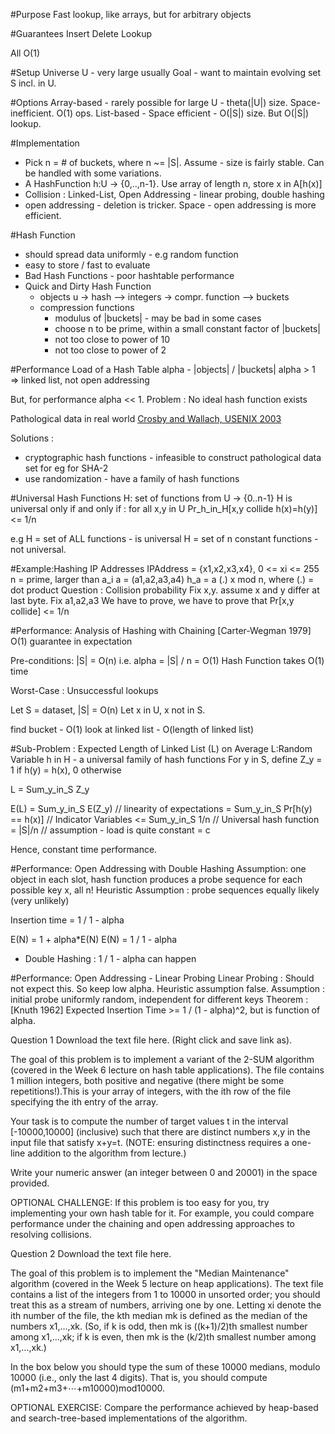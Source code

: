 #Purpose
Fast lookup, like arrays, but for arbitrary objects

#Guarantees
Insert
Delete
Lookup

All O(1)

#Setup
Universe U - very large usually
Goal - want to maintain evolving set S incl. in U.

#Options
Array-based - rarely possible for large U - theta(|U|) size. Space-inefficient. O(1) ops.
List-based - Space efficient - O(|S|) size. But O(|S|) lookup.

#Implementation
* Pick n = # of buckets, where n ~= |S|. Assume - size is fairly stable. Can be handled with some variations.
* A HashFunction h:U -> {0,..,n-1}. Use array of length n, store x in A[h(x)]
* Collision : Linked-List, Open Addressing - linear probing, double hashing
* open addressing - deletion is tricker. Space - open addressing is more efficient.

#Hash Function
* should spread data uniformly - e.g random function
* easy to store / fast to evaluate
* Bad Hash Functions - poor hashtable performance
* Quick and Dirty Hash Function
    - objects u -> hash --> integers -> compr. function --> buckets
    - compression functions
        + modulus of |buckets| - may be bad in some cases
        + choose n to be prime, within a small constant factor of |buckets|
        + not too close to power of 10
        + not too close to power of 2

#Performance
Load of a Hash Table
alpha - |objects| / |buckets|
alpha > 1 => linked list, not open addressing

But, for performance alpha << 1. 
Problem : No ideal hash function exists

Pathological data in real world
[Crosby and Wallach, USENIX 2003](https://www.usenix.org/legacy/event/sec03/tech/full_papers/crosby/crosby.pdf)

Solutions : 
- cryptographic hash functions - infeasible to construct pathological data set for eg for SHA-2
- use randomization - have a family of hash functions

#Universal Hash Functions
H: set of functions from U -> {0..n-1}
H is universal only if and only if : for all x,y in U
    Pr_h_in_H[x,y collide h(x)=h(y)] <= 1/n

e.g H = set of ALL functions - is universal
    H = set of n constant functions - not universal.

#Example:Hashing IP Addresses
IPAddress = {x1,x2,x3,x4}, 0 <= xi <= 255
n = prime, larger than a_i
a = (a1,a2,a3,a4)
h_a = a (.) x mod n, where (.) = dot product
Question : Collision probability
Fix x,y. assume x and y differ at last byte.
Fix a1,a2,a3
We have to prove, we have to prove that Pr[x,y collide] <= 1/n

#Performance: Analysis of Hashing with Chaining
[Carter-Wegman 1979]
O(1) guarantee in expectation

Pre-conditions: 
|S| = O(n) i.e. alpha = |S| / n = O(1)
Hash Function takes O(1) time

Worst-Case : Unsuccessful lookups

Let S = dataset, |S| = O(n)
Let x in U, x not in S.

find bucket - O(1)
look at linked list - O(length of linked list)

#Sub-Problem : Expected Length of Linked List (L) on Average
L:Random Variable
h in H - a universal family of hash functions
For y in S, define Z_y = 1 if h(y) = h(x), 0 otherwise

L = Sum_y_in_S Z_y

E(L) = Sum_y_in_S E(Z_y)    // linearity of expectations
     = Sum_y_in_S Pr[h(y) == h(x)] // Indicator Variables
     <= Sum_y_in_S 1/n // Universal hash function
     = |S|/n // assumption - load is quite constant
     = c

Hence, constant time performance.

#Performance: Open Addressing with Double Hashing
Assumption: one object in each slot, hash function produces a probe sequence for each possible key x, all n! 
Heuristic Assumption : probe sequences equally likely (very unlikely)

Insertion time = 1 / 1 - alpha

E(N) = 1 + alpha*E(N)
E(N) = 1 / 1 - alpha

- Double Hashing : 1 / 1 - alpha can happen

#Performance: Open Addressing - Linear Probing
Linear Probing : Should not expect this. So keep low alpha. Heuristic assumption false.
Assumption : initial probe uniformly random, independent for different keys
Theorem : [Knuth 1962]
Expected Insertion Time >= 1 / (1 - alpha)^2, but is function of alpha.


Question 1
Download the text file here. (Right click and save link as).

The goal of this problem is to implement a variant of the 2-SUM algorithm (covered in the Week 6 lecture on hash table applications).
The file contains 1 million integers, both positive and negative (there might be some repetitions!).This is your array of integers, with the ith row of the file specifying the ith entry of the array.

Your task is to compute the number of target values t in the interval [-10000,10000] (inclusive) such that there are distinct numbers x,y in the input file that satisfy x+y=t. (NOTE: ensuring distinctness requires a one-line addition to the algorithm from lecture.)

Write your numeric answer (an integer between 0 and 20001) in the space provided.


OPTIONAL CHALLENGE: If this problem is too easy for you, try implementing your own hash table for it. For example, you could compare performance under the chaining and open addressing approaches to resolving collisions.

Question 2
Download the text file here.

The goal of this problem is to implement the "Median Maintenance" algorithm (covered in the Week 5 lecture on heap applications). The text file contains a list of the integers from 1 to 10000 in unsorted order; you should treat this as a stream of numbers, arriving one by one. Letting xi denote the ith number of the file, the kth median mk is defined as the median of the numbers x1,…,xk. (So, if k is odd, then mk is ((k+1)/2)th smallest number among x1,…,xk; if k is even, then mk is the (k/2)th smallest number among x1,…,xk.)

In the box below you should type the sum of these 10000 medians, modulo 10000 (i.e., only the last 4 digits). That is, you should compute (m1+m2+m3+⋯+m10000)mod10000.

OPTIONAL EXERCISE: Compare the performance achieved by heap-based and search-tree-based implementations of the algorithm.











